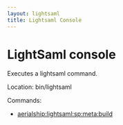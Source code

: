 ```yaml
---
layout: lightsaml
title: Lightsaml Console
---
```


LightSaml console
=================

Executes a lightsaml command.

Location: bin/lightsaml

Commands:

* [aerialship:lightsaml:sp:meta:build](command-sp-metadata-build)
